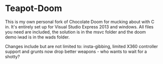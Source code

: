Teapot-Doom
===========

This is my own personal fork of Chocolate Doom for mucking about with C in.
It's entirely set up for Visual Studio Express 2013 and windows.
All files you need are included, the solution is in the msvc folder
and the doom demo iwad is in the wads folder. 

Changes include but are not limited to: insta-gibbing, limited X360 controller
support and grunts now drop better weapons - who wants to wait for a shotty?
